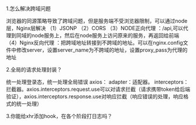 1.怎么解决跨域问题

浏览器的同源策略导致了跨域问题，但是服务端不受浏览器限制，可以通过node层，Nginx层解决
    （1）JSONP
    （2）CORS
    （3）NODE正向代理 ：/api,可以代理到同域的node服务上，然后在node服务上访问原来的服务，再返回给前端
    （4）Nginx反向代理 ：把跨域地址转接到不跨域的地址。可以在nginx.config文件中修改server，设置server_name为不跨域的地址，设置proxy_pass为代理的地址

2.全局的请求处理封装？

统一处理登录态，统一处理全局错误
    axios：
    adapter：适配器。
    interceptors：拦截器。axios.interceptors.request.use可以对请求拦截（请求携带token给后端验证），axios.interceptors.response.use对响应拦截（响应错误的处理，响应格式的统一处理）

3.你能给xhr添加hook，在各个阶段打日志吗？
